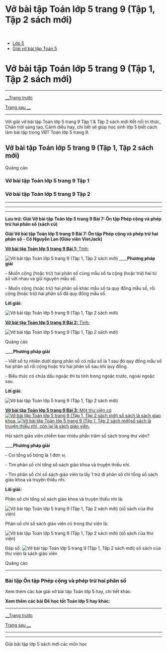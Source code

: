 # Vở bài tập Toán lớp 5 trang 9 (Tập 1, Tập 2 sách mới)

﻿

  * [Lớp 5](https://vietjack.com/series/lop-5.jsp)
  * [Giải vở bài tập Toán 5](https://vietjack.com/giai-vo-bai-tap-toan-5/index.jsp)



# Vở bài tập Toán lớp 5 trang 9 (Tập 1, Tập 2 sách mới)

* * *

[__Trang trước](https://vietjack.com/giai-vo-bai-tap-toan-5/bai-6-luyen-tap.jsp)

[Trang sau __](https://vietjack.com/giai-vo-bai-tap-toan-5/bai-8-on-tap-phep-nhan-va-phep-chia-hai-phan-so.jsp)

* * *

Với giải vở bài tập Toán lớp 5 trang 9 Tập 1 & Tập 2 sách mới Kết nối tri thức, Chân trời sáng tạo, Cánh diều hay, chi tiết sẽ giúp học sinh lớp 5 biết cách làm bài tập trong VBT Toán lớp 5 trang 9.

## Vở bài tập Toán lớp 5 trang 9 (Tập 1, Tập 2 sách mới)

Quảng cáo

### Vở bài tập Toán lớp 5 trang 9 Tập 1

### Vở bài tập Toán lớp 5 trang 9 Tập 2

* * *

* * *

* * *

**Lưu trữ: Giải Vở bài tập Toán lớp 5 trang 9 Bài 7: Ôn tập Phép cộng và phép trừ hai phân số (sách cũ)**

**Giải Vở bài tập Toán lớp 5 trang 9 Bài 7: Ôn tập Phép cộng và phép trừ hai phân số - Cô Nguyễn Lan (Giáo viên VietJack)**

[**Vở bài tập Toán lớp 5 trang 9 Bài 1:** Tính: ](https://vietjack.com/giai-vo-bai-tap-toan-5/bai-1-trang-9-vbt-toan-5-tap-1.jsp)

![Vở bài tập Toán lớp 5 trang 9 \(Tập 1, Tập 2 sách mới\)](https://vietjack.com/giai-vo-bai-tap-toan-5/images/bai-1-trang-9-vbt-toan-5-tap-1.PNG) ____**Phương pháp giải**

\- Muốn cộng (hoặc trừ) hai phân số cùng mẫu số ta cộng (hoặc trừ) hai tử số với nhau và giữ nguyên mẫu số.

\- Muốn cộng (hoặc trừ) hai phân số khác mẫu số ta quy đồng mẫu số, rồi cộng (hoặc trừ) hai phân số đã quy đồng mẫu số.

**Lời giải:**

![Vở bài tập Toán lớp 5 trang 9 \(Tập 1, Tập 2 sách mới\)](https://vietjack.com/giai-vo-bai-tap-toan-5/images/2022-bai-1-trang-9-vbt-toan-5-tap-1-sua2022.PNG)

[**Vở bài tập Toán lớp 5 trang 9 Bài 2:** Tính: ](https://vietjack.com/giai-vo-bai-tap-toan-5/bai-2-trang-9-vbt-toan-5-tap-1.jsp)

![Vở bài tập Toán lớp 5 trang 9 \(Tập 1, Tập 2 sách mới\)](https://vietjack.com/giai-vo-bai-tap-toan-5/images/bai-2-trang-9-vbt-toan-5-tap-1-thuysin-21.PNG)

Quảng cáo

____**Phương pháp giải**

\- Viết số tự nhiên dưới dạng phân số có mẫu số là 1 sau đó quy đồng mẫu số hai phân số rồi cộng hoặc trừ hai phân số sau khi quy đồng.

\- Biểu thức có chứa dấu ngoặc thì ta tính trong ngoặc trước, ngoài ngoặc sau.

**Lời giải:**

![Vở bài tập Toán lớp 5 trang 9 \(Tập 1, Tập 2 sách mới\)](https://vietjack.com/giai-vo-bai-tap-toan-5/images/bai-2-trang-9-vbt-toan-5-tap-1-thuysin-22.PNG)

[**Vở bài tập Toán lớp 5 trang 9 Bài 3:** Một thư viện có ![Vở bài tập Toán lớp 5 trang 9 \(Tập 1, Tập 2 sách mới\)](https://vietjack.com/giai-vo-bai-tap-toan-5/images/bai-3-trang-9-vbt-toan-5-tap-1.PNG) số sách là sách giao khoa, ![Vở bài tập Toán lớp 5 trang 9 \(Tập 1, Tập 2 sách mới\)](https://vietjack.com/giai-vo-bai-tap-toan-5/images/bai-3-trang-9-vbt-toan-5-tap-1-1.PNG)số sách là truyện thiếu nhi, còn lại là sách giáo viên.](https://vietjack.com/giai-vo-bai-tap-toan-5/bai-3-trang-9-vbt-toan-5-tap-1.jsp)

Hỏi sách giáo viên chiếm bao nhiêu phần trăm số sách trong thư viện?

____**Phương pháp giải**

\- Coi tổng số bóng là 1 đơn vị.

\- Tìm phân số chỉ tổng số sách giáo khoa và truyện thiếu nhi.

\- Tìm phân số chỉ số sách giáo viên ta lấy 1 trừ đi phân số chỉ tổng số sách giáo khoa và truyện thiếu nhi.

**Lời giải:**

Phân số chỉ tổng số sách giáo khoa và truyện thiếu nhi là:

![Vở bài tập Toán lớp 5 trang 9 \(Tập 1, Tập 2 sách mới\)](https://vietjack.com/giai-vo-bai-tap-toan-5/images/bai-3-trang-9-vbt-toan-5-tap-1-2.PNG) (số sách của thư viện)

Phân số chỉ số sách giáo viên có trong thư viện là:

![Vở bài tập Toán lớp 5 trang 9 \(Tập 1, Tập 2 sách mới\)](https://vietjack.com/giai-vo-bai-tap-toan-5/images/bai-3-trang-9-vbt-toan-5-tap-1-3.PNG) (số sách của thư viện)

Đáp số: ![Vở bài tập Toán lớp 5 trang 9 \(Tập 1, Tập 2 sách mới\)](https://vietjack.com/giai-vo-bai-tap-toan-5/images/bai-3-trang-9-vbt-toan-5-tap-1-4.PNG) số sách của thư viện là sách giáo viên

Quảng cáo

* * *

### **Bài tập Ôn tập Phép cộng và phép trừ hai phân số**

Xem thêm các bài giải vở bài tập Toán lớp 5 hay, chi tiết khác:

**Xem thêm các bài Để học tốt Toán lớp 5 hay khác:**

* * *

[__Trang trước](https://vietjack.com/giai-vo-bai-tap-toan-5/bai-6-luyen-tap.jsp)

[Trang sau __](https://vietjack.com/giai-vo-bai-tap-toan-5/bai-8-on-tap-phep-nhan-va-phep-chia-hai-phan-so.jsp)

* * *

* * *

Giải bài tập lớp 5 sách mới các môn học
